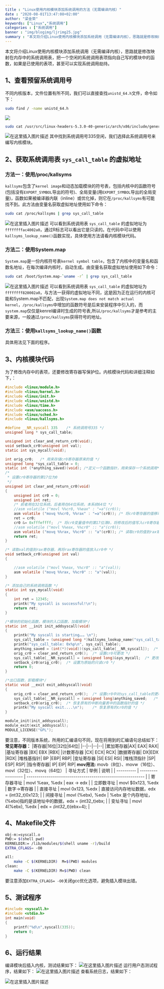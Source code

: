 ```yaml
---
title : "Linux使用内核模块添加系统调用的方法（无需编译内核）"
date : "2020-08-01T13:47:08+02:00"
author: "梁金荣"
keywords: ["Linux","系统调用"]
categories : ["系统调用"]
banner : "img/blogimg/ljrimg25.jpg"
summary : "本文将介绍Linux使用内核模块添加系统调用（无需编译内核），思路就是修改映射在内存中的系统调用表，把一个空闲的系统调用表项指向自己写的模块中的函数，如果是已使用的表项，甚至可以实现系统调用劫持。"
---
```


本文将介绍Linux使用内核模块添加系统调用（无需编译内核），思路就是修改映射在内存中的系统调用表，把一个空闲的系统调用表项指向自己写的模块中的函数，如果是已使用的表项，甚至可以实现系统调用劫持。
## 1、查看预留系统调用号
不同内核版本，文件位置有所不同，我们可以直接查找`unistd_64.h`文件，命令如下：
```bash
sudo find / -name unistd_64.h
```
![](img/1.png)

```bash
sudo cat /usr/src/linux-headers-5.3.0-40-generic/arch/x86/include/generated/uapi/asm/unistd_64.h
```

![在这里插入图片描述](img/2.png)
其中找到系统调用号335空闲，我们选择此系统调用号来编写内核模块。

## 2、获取系统调用表 `sys_call_table` 的虚拟地址
### 方法一：使用/proc/kallsyms
`kallsyms`包含了`kernel image`和动态加载模块的符号表，包括内核中的函数符号(包括没有`EXPORT_SYMBOL`导出的符号)、全局变量(用`EXPORT_SYMBOL`导出的全局变量)，函数如果被编译器内联（inline）或优化掉，则它在`/proc/kallsyms`有可能找不到。此方法由变量名获取虚拟地址使用如下命令：

```bash
sudo cat /proc/kallsyms | grep sys_call_table
```
![在这里插入图片描述](img/3.png)
可以看到系统调用表 `sys_call_table` 的虚拟地址为`ffffffffac4002a0`，通过R标志可以看出它是只读的。在代码中可以使用`kallsyms_lookup_name()`函数实现，具体使用方法请看内核模块代码。

### 方法二：使用System.map
`System.map`是一份内核符号表`kernel symbol table`，包含了内核中的变量名和函数名地址，在每次编译内核时，自动生成。由变量名获取虚拟地址使用如下命令：
```bash
sudo cat /boot/System.map-`uname -r` | grep sys_call_table
```
![在这里插入图片描述](img/4.png)
可以看到系统调用表 `sys_call_table` 的虚拟地址为`ffffffff820002a0`，与方法一获得的虚拟地址不同，这是因为正在运行的内核可能和System.map不匹配，出现`System.map does not match actual kernel`，`/proc/kallsyms`中增加的函数符号是后来安装程序中引入的，而`system.map`仅仅是kenrel编译时生成的符号表,所以`/proc/kallsyms`才是参考的主要来源，一般通过`/proc/kallsyms`获得符号的地址。

### 方法三：使用`kallsyms_lookup_name()`函数

具体用法见下面的程序。

## 3、内核模块代码
为了修改内存中的表项，还要修改寄存器写保护位。内核模块代码和详细注释如下，：
```c
#include <linux/module.h>
#include <linux/kernel.h>
#include <linux/init.h>
#include <linux/unistd.h>
#include <linux/time.h>
#include <asm/uaccess.h>
#include <linux/sched.h>
#include <linux/kallsyms.h>

#define __NR_syscall 335	/* 系统调用号335 */
unsigned long * sys_call_table;

unsigned int clear_and_return_cr0(void);
void setback_cr0(unsigned int val);
static int sys_mycall(void);

int orig_cr0;	/* 用来存储cr0寄存器原来的值 */
unsigned long *sys_call_table = 0;
static int (*anything_saved)(void);	/*定义一个函数指针，用来保存一个系统调用*/
/*
 * 设置cr0寄存器的第17位为0
 */
unsigned int clear_and_return_cr0(void)	
{
   	unsigned int cr0 = 0;
   	unsigned int ret;
    /* 前者用在32位系统。后者用在64位系统，本系统64位 */
    //asm volatile ("movl %%cr0, %%eax" : "=a"(cr0));	
   	asm volatile ("movq %%cr0, %%rax" : "=a"(cr0));	/* 将cr0寄存器的值移动到rax寄存器中，同时输出到cr0变量中 */
    ret = cr0;
	cr0 &= 0xfffeffff;	/* 将cr0变量值中的第17位清0，将修改后的值写入cr0寄存器 */
	//asm volatile ("movl %%eax, %%cr0" :: "a"(cr0));
	asm volatile ("movq %%rax, %%cr0" :: "a"(cr0));	/* 读取cr0的值到rax寄存器，再将rax寄存器的值放入cr0中 */
	return ret;
}

/* 读取val的值到rax寄存器，再将rax寄存器的值放入cr0中 */
void setback_cr0(unsigned int val)
{	

	//asm volatile ("movl %%eax, %%cr0" :: "a"(val));
	asm volatile ("movq %%rax, %%cr0" :: "a"(val));
}

/* 添加自己的系统调用函数 */
static int sys_mycall(void)
{
	int ret = 12345;
	printk("My syscall is successful!\n");
	return ret;
}

/*模块的初始化函数，模块的入口函数，加载模块*/
static int __init init_addsyscall(void)
{
	printk("My syscall is starting。。。\n");
	sys_call_table = (unsigned long *)kallsyms_lookup_name("sys_call_table");	/* 获取系统调用服务首地址 */
   	printk("sys_call_table: 0x%p\n", sys_call_table);
	anything_saved = (int(*)(void))(sys_call_table[__NR_syscall]);	/* 保存原始系统调用 */
	orig_cr0 = clear_and_return_cr0();	/* 设置cr0可更改 */
	sys_call_table[__NR_syscall] = (unsigned long)&sys_mycall;	/* 更改原始的系统调用服务地址 */
	setback_cr0(orig_cr0);	/* 设置为原始的只读cr0 */
	return 0;
}

/*出口函数，卸载模块*/
static void __exit exit_addsyscall(void)
{
 	orig_cr0 = clear_and_return_cr0();	/* 设置cr0中对sys_call_table的更改权限 */
    sys_call_table[__NR_syscall] = (unsigned long)anything_saved;	/* 设置cr0可更改 */
    setback_cr0(orig_cr0);	/* 恢复原有的中断向量表中的函数指针的值 */
   	printk("My syscall exit....\n");	/* 恢复原有的cr0的值 */
}

module_init(init_addsyscall);
module_exit(exit_addsyscall);
MODULE_LICENSE("GPL");

```
要注意，不同版本系统，所用的汇编语句不同，现在将用到的汇编语句总结如下：
**常见寄存器：**
|寄存器|16位|32位|64位|
|--|--|--|--|
|累加寄存器|AX|	EAX|	RAX|
|基址寄存器	|BX|	EBX	|RBX|
|计数寄存器	|CX|	ECX|	RCX|
|数据寄存器|	DX|EDX	|RDX|
|堆栈基指针|	BP	|EBP|	RBP|
|变址寄存器	|SI|	ESI|	RSI|
|堆栈顶指针	|SP|	ESP|	RSP|
|指令寄存器|	IP|	EIP|	RIP|
**mov用法:** movb（8位）、movw（16位）、movl（32位）、movq（64位）
| 寻址方式   | 举例               | 说明                                                         |
| ---------- | ------------------ | ------------------------------------------------------------ |
| 寄存器寻址 | movl %eax, %edx    | eax -> edx                                                   |
| 立即数寻址 | movl $0x123, %edx  | 数字->寄存器                                                 |
| 直接寻址   | movl 0x123, %edx   | 直接访问内存地址数据，edx = (int32_t)0x123;               |
| 间接寻址   | movl (%ebx), %edx  | %ebx 是个内存地址，(%ebx)指的是该地址中的数据，edx = (int32_t)ebx; |
| 变址寻址   | movl 4(%ebx), %edx | edx = *(int32_t*)(ebx+4);                                    |

## 4、Makefile文件
```bash
obj-m:=syscall.o
PWD:= $(shell pwd)
KERNELDIR:= /lib/modules/$(shell uname -r)/build
EXTRA_CFLAGS= -O0

all:
	make -C $(KERNELDIR)  M=$(PWD) modules
clean:
	make -C $(KERNELDIR) M=$(PWD) clean
```
要注意添加`EXTRA_CFLAGS= -O0`关闭gcc优化选项，避免插入模块出错。
## 5、测试程序
```c
#include <syscall.h>
#include <stdio.h>
int main(void)
{
	printf("%d\n",syscall(335));
	return 0;
}
```
## 6、运行结果
编译模块后插入内核，测试结果如下：
![在这里插入图片描述](img/5.png)
运行用户态测试程序，结果如下：
![在这里插入图片描述](img/6.png)
查看系统日志，结果如下：

![在这里插入图片描述](img/7.png)
